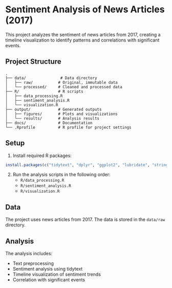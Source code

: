 # Sentiment Analysis of News Articles (2017)

This project analyzes the sentiment of news articles from 2017, creating a timeline visualization to identify patterns and correlations with significant events.

## Project Structure

```
.
├── data/               # Data directory
│   ├── raw/           # Original, immutable data
│   └── processed/     # Cleaned and processed data
├── R/                 # R scripts
│   ├── data_processing.R
│   ├── sentiment_analysis.R
│   └── visualization.R
├── output/            # Generated outputs
│   ├── figures/       # Plots and visualizations
│   └── results/       # Analysis results
├── docs/              # Documentation
└── .Rprofile          # R profile for project settings
```

## Setup

1. Install required R packages:

```R
install.packages(c("tidytext", "dplyr", "ggplot2", "lubridate", "stringr"))
```

2. Run the analysis scripts in the following order:
   - `R/data_processing.R`
   - `R/sentiment_analysis.R`
   - `R/visualization.R`

## Data

The project uses news articles from 2017. The data is stored in the `data/raw` directory.

## Analysis

The analysis includes:

- Text preprocessing
- Sentiment analysis using tidytext
- Timeline visualization of sentiment trends
- Correlation with significant events
